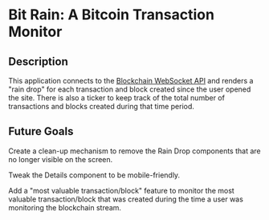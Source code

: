 # Bit Rain: A Bitcoin Transaction Monitor

## Description

This application connects to the [Blockchain WebSocket API](https://www.blockchain.com/api/api_websocket) and renders a "rain drop" for each transaction and block created since the user opened the site. There is also a ticker to keep track of the total number of transactions and blocks created during that time period.

## Future Goals

Create a clean-up mechanism to remove the Rain Drop components that are no longer visible on the screen.

Tweak the Details component to be mobile-friendly.

Add a "most valuable transaction/block" feature to monitor the most valuable transaction/block that was created during the time a user was monitoring the blockchain stream.
